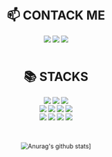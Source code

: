 
<div align=center>
  
<h1>📫 CONTACK ME </h1>
  
<div>
<img src="https://img.shields.io/badge/Gmail-EA4335?style=for-the-badge&logo=Gmail&logoColor=white"&link=mailto:gamangee1991@gmail.com>
<img src="https://img.shields.io/badge/GitHub-181717?style=for-the-badge&logo=GitHub&logoColor=white"&link=https://github.com/gamangee>
<img src="https://img.shields.io/badge/Velog-20C997?style=for-the-badge&logo=Velog&logoColor=white"&link=https://velog.io/@gamangee>
</div>
  
<br>
  
<h1> 📚 STACKS</h1>

<div>
  <img src="https://img.shields.io/badge/HTML5-E34F26?style=for-the-badge&logo=HTML5&logoColor=white">
<img src="https://img.shields.io/badge/CSS3-1572B6?style=for-the-badge&logo=CSS3&logoColor=white">
<img src="https://img.shields.io/badge/JavaScript-F7DF1E?style=for-the-badge&logo=JavaScript&logoColor=white">
</div>

<div>
<img src="https://img.shields.io/badge/React-61DAFB?style=for-the-badge&logo=React&logoColor=white">
<img src="https://img.shields.io/badge/Sass-CC6699?style=for-the-badge&logo=Sass&logoColor=white">
<img src="https://img.shields.io/badge/Styled-components-DB7093?style=for-the-badge&logo=Styled-components&logoColor=white">
<img src="https://img.shields.io/badge/Bootstrap-7952B3?style=for-the-badge&logo=Bootstrap&logoColor=white">
</div>

<div>
<img src="https://img.shields.io/badge/Trello-0052CC?style=for-the-badge&logo=Trello&logoColor=white">
<img src="https://img.shields.io/badge/Figma-F24E1E?style=for-the-badge&logo=Figma&logoColor=white">
<img src="https://img.shields.io/badge/Notion-000000?style=for-the-badge&logo=Notion&logoColor=white">
<img src="https://img.shields.io/badge/Slack-4A154B?style=for-the-badge&logo=Slack&logoColor=white">
</div>
  
<br>
<br>

  
![Anurag's github stats](https://github-readme-stats.vercel.app/api?username=gamangee&show_icons=true&theme=highcontrast)]

</div>





